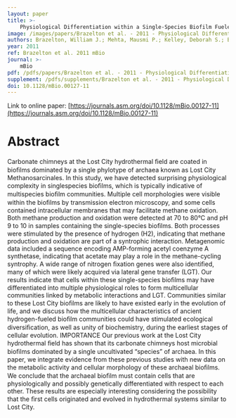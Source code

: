 ```yaml
---
layout: paper
title: >-
    Physiological Differentiation within a Single-Species Biofilm Fueled by Serpentinization
image: /images/papers/Brazelton et al. - 2011 - Physiological Differentiation within a Single-Spec.png
authors: Brazelton, William J.; Mehta, Mausmi P.; Kelley, Deborah S.; Baross, John A.
year: 2011
ref: Brazelton et al. 2011 mBio
journal: >-
    mBio
pdf: /pdfs/papers/Brazelton et al. - 2011 - Physiological Differentiation within a Single-Spec.pdf
supplement: /pdfs/supplements/Brazelton et al. - 2011 - Physiological Differentiation within a Single-Spec.pdf
doi: 10.1128/mBio.00127-11
---
```


Link to online paper: [https://journals.asm.org/doi/10.1128/mBio.00127-11](https://journals.asm.org/doi/10.1128/mBio.00127-11)

# Abstract

Carbonate chimneys at the Lost City hydrothermal ﬁeld are coated in bioﬁlms dominated by a single phylotype of archaea known as Lost City Methanosarcinales. In this study, we have detected surprising physiological complexity in singlespecies bioﬁlms, which is typically indicative of multispecies bioﬁlm communities. Multiple cell morphologies were visible within the bioﬁlms by transmission electron microscopy, and some cells contained intracellular membranes that may facilitate methane oxidation. Both methane production and oxidation were detected at 70 to 80°C and pH 9 to 10 in samples containing the single-species bioﬁlms. Both processes were stimulated by the presence of hydrogen (H2), indicating that methane production and oxidation are part of a syntrophic interaction. Metagenomic data included a sequence encoding AMP-forming acetyl coenzyme A synthetase, indicating that acetate may play a role in the methane-cycling syntrophy. A wide range of nitrogen ﬁxation genes were also identiﬁed, many of which were likely acquired via lateral gene transfer (LGT). Our results indicate that cells within these single-species bioﬁlms may have differentiated into multiple physiological roles to form multicellular communities linked by metabolic interactions and LGT. Communities similar to these Lost City bioﬁlms are likely to have existed early in the evolution of life, and we discuss how the multicellular characteristics of ancient hydrogen-fueled bioﬁlm communities could have stimulated ecological diversiﬁcation, as well as unity of biochemistry, during the earliest stages of cellular evolution. IMPORTANCE Our previous work at the Lost City hydrothermal ﬁeld has shown that its carbonate chimneys host microbial bioﬁlms dominated by a single uncultivated “species” of archaea. In this paper, we integrate evidence from these previous studies with new data on the metabolic activity and cellular morphology of these archaeal bioﬁlms. We conclude that the archaeal bioﬁlm must contain cells that are physiologically and possibly genetically differentiated with respect to each other. These results are especially interesting considering the possibility that the ﬁrst cells originated and evolved in hydrothermal systems similar to Lost City.


